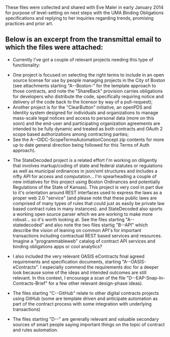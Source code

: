 These files were collected and shared with Eve Maler in early January 2014 for purpose of level-setting on next steps with the UMA Binding Obligations specifications and replying to her inquiries regarding trends, promising practices and prior art.

Below is an excerpt from the transmittal email to which the files were attached:
---

* Currently I've got a couple of relevant projects needing this type of functionality:
 - One project is focused on selecting the right terms to include in an open source license for use by people managing projects in the City of Boston (see attachments starting "A--Boston-" for the template approach to those contracts, and note the "ShareBack" provision carries obligations for developers who distribute the code, specifically requiring notice and delivery of the code back to the licensor by way of a pull-request); 
 - Another project is for the "ClearButton" initiative, an openPDS and Identity system designed for individuals and organizations to manage mass-scale legal notices and access to personal data (more on this soon) and the end-user and participating organization agreements are intended to be fully dynamic and treated as both contracts and OAuth 2 scope based authorizations among contracting parties;
 - See the A--OIDC-ScopeTermsAutomationConcept zip contents for more up to date general direction being followed for this Terms of Auth approach).

* The StateDecoded project is a related effort I'm working on diligently that involves markup/coding of state and federal statutes or regulations as well as municipal ordinances in json/xml structures and includes a nifty API for access and computation... I'm spearheading a couple of new initiatives for this project using Boston Ordinances and potentially Regulations of the State of Kansas).  This project is very cool in part due to it's orientation around REST interfaces used to express the laws as a proper web 2.0 "service" (and please note that these public laws are comprised of many types of rules that could just as easily be private law based contract rules in many instances). and StateDecoded also sports a working open source parser which we are working to make more robust... so it's worth looking at.  See the files starting "A--statedecoded" and also note the two files startig "B--API" which describe the vision of leaning on common API's for important transactions including contractual REST based services and resources.  Imagine a "programmableweb" catalog of contract API services and binding obligations apps or cool analytics? 

* I also included the very relevant OASIS eContracts final agreed requirements and specification documents, starting "A--OASIS-eContracts".  I especially commend the requirements doc for a deeper look because some of the ideas and intended outcomes are still relevant.  In this context, I encourage a scan of the file "D--EAP-Snap-In-Contracts-Brief" for a few other relevant design-phase ideas).

* The files starting "C--GitHub" relate to other digital contracts projects using GitHub (some are template driven and anticipate automation as part of the contract process with some integration with underlying transactions)

* The files starting "D--" are generally relevant and valuable secondary sources of smart people saying important things on the topic of contract and rules automation.
